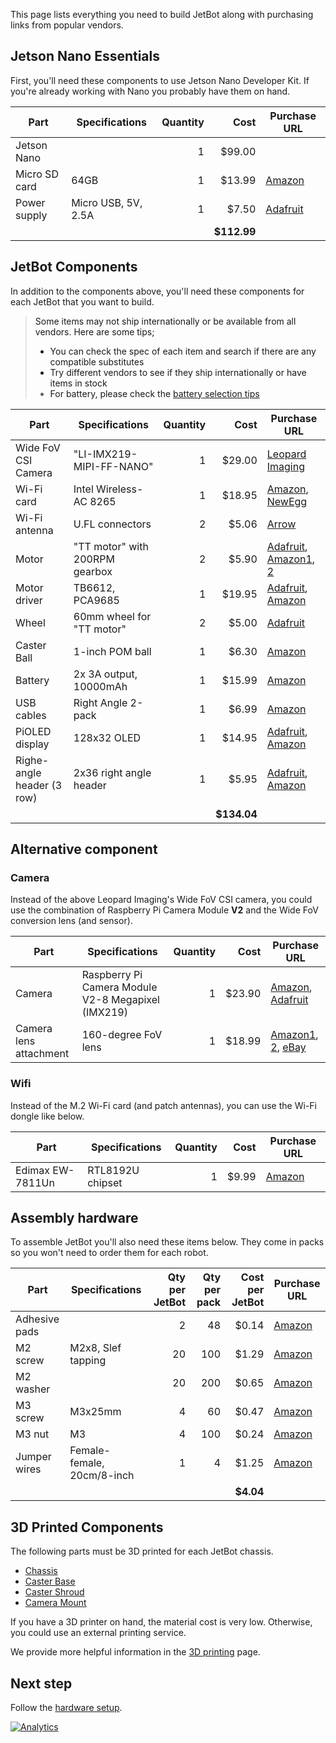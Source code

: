 This page lists everything you need to build JetBot along with purchasing links from popular vendors.

<a name="Jetson-Nano-Essentials"/>

## Jetson Nano Essentials

First, you'll need these components to use Jetson Nano Developer Kit.  If you're already working with Nano you probably have them on hand.

|  **Part** | **Specifications** | **Quantity** | **Cost** | **Purchase URL** |
| --- | --- | --: | --: | --- |
|  Jetson Nano |  | 1 | $99.00 |  |
|  Micro SD card | 64GB | 1 | $13.99 | [Amazon](https://amzn.to/2Us6bOv) |
|  Power supply | Micro USB, 5V, 2.5A | 1 | $7.50 | [Adafruit](http://bit.ly/af1995) |
|   |  |  | **$112.99** |  |

## JetBot Components

In addition to the components above, you'll need these components for each JetBot that you want to build.

> Some items may not ship internationally or be available from all vendors.  Here are some tips;
> - You can check the spec of each item and search if there are any compatible substitutes
> - Try different vendors to see if they ship internationally or have items in stock
> - For battery, please check the [battery selection tips](battery-selection-tips)

|  **Part** | **Specifications** | **Quantity** | **Cost** | **Purchase URL** |
| --- | --- | --: | --: | --- |
|  Wide FoV CSI Camera | "LI-IMX219-MIPI-FF-NANO" | 1 | $29.00 | [Leopard Imaging](https://leopardimaging.com/product/li-imx219-mipi-ff-nano/) |
|  Wi-Fi card | Intel Wireless-AC 8265 | 1 | $18.95 | [Amazon](https://amzn.to/2WKEkum), [NewEgg](https://www.neweggbusiness.com/Product/Product.aspx?Item=9SIV21M85N2699) | 
|  Wi-Fi antenna | U.FL connectors | 2 | $5.06 | [Arrow](https://www.arrow.com/en/products/2042811100/molex) | 
|  Motor | "TT motor" with 200RPM gearbox | 2 | $5.90 | [Adafruit](http://adafru.it/3777), [Amazon1](https://amzn.to/2MYln32), [2](https://amzn.to/2MU9zPb) | 
|  Motor driver | TB6612, PCA9685 | 1 | $19.95 | [Adafruit](http://adafru.it/2927), [Amazon](https://amzn.to/2GvJhBA) |
|  Wheel | 60mm wheel for "TT motor" | 2 | $5.00 | [Adafruit](http://adafru.it/3757 ) |
|  Caster Ball | 1-inch POM ball | 1 | $6.30 | [Amazon](http://amzn.com/B01N2S7CX6/) |
|  Battery | 2x 3A output, 10000mAh | 1 | $15.99 | [Amazon](https://amzn.to/2WRcIUe) |
|  USB cables | Right Angle 2-pack | 1 | $6.99 | [Amazon](http://amzn.com/B01N337FQF/) |
|  PiOLED display | 128x32 OLED | 1 | $14.95 | [Adafruit](http://adafru.it/3527), [Amazon](https://amzn.to/2GgxUxX) |
|  Righe-angle header (3 row) | 2x36 right angle header | 1 | $5.95 | [Adafruit](http://adafru.it/1541), [Amazon](https://amzn.to/2taLSJf) |
|   |  |  | **$134.04** |  |

## Alternative component

### Camera

Instead of the above Leopard Imaging's Wide FoV CSI camera, you could use the combination of Raspberry Pi Camera Module **V2** and the Wide FoV conversion lens (and sensor).

|  **Part** | **Specifications** | **Quantity** | **Cost** | **Purchase URL** |
| --- | --- | --: | --: | --- |
|  Camera | Raspberry Pi Camera Module V2-8 Megapixel (IMX219) | 1 | $23.90 | [Amazon](https://amzn.to/2MSi6lL), [Adafruit](http://adafru.it/3099) |
|  Camera lens attachment | 160-degree FoV lens | 1 | $18.99 | [Amazon1](https://amzn.com/B07HMXJ9Y1), [2](https://amzn.com/B07HF81BVL/),  [eBay](https://ebay.us/Fz7HGd) | 

### Wifi

Instead of the M.2 Wi-Fi card (and patch antennas), you can use the Wi-Fi dongle like below.

|  **Part** | **Specifications** | **Quantity** | **Cost** | **Purchase URL** |
| --- | --- | --: | --: | --- |
|  Edimax EW-7811Un | RTL8192U chipset | 1 | $9.99 | [Amazon](https://amzn.com/B003MTTJOY/) |


## Assembly hardware

To assemble JetBot you'll also need these items below.  They come in packs so you won't need to order them for each robot.

|  **Part** | **Specifications** | **Qty per JetBot** | **Qty per pack** | **Cost per JetBot** | **Purchase URL** |
| --- | --- | --: | --: | --: | --- |
|  Adhesive pads | | 2 | 48 | $0.14 | [Amazon](http://amzn.com/B01FIK56Q4) |
|  M2 screw | M2x8, Slef tapping | 20 | 100 | $1.29 | [Amazon](http://amzn.com/B00YBMRAH4) |
|  M2 washer|  | 20 | 200 | $0.65 | [Amazon](http://amzn.com/B01N576FRH) |
|  M3 screw | M3x25mm | 4 | 60 | $0.47 | [Amazon](https://amzn.to/2tcdluk) |
|  M3 nut | M3 | 4 | 100 | $0.24 | [Amazon](https://amzn.to/2tb8PMo) |
|  Jumper wires | Female-female, 20cm/8-inch | 1 | 4 | $1.25 | [Amazon](https://amzn.to/2tacYQD) |
|   |  |  |  | **$4.04** |  |

## 3D Printed Components

The following parts must be 3D printed for each JetBot chassis.

* [Chassis](https://github.com/NVIDIA-AI-IOT-private/jetbot/blob/master/assets/chassis.stl)
* [Caster Base](https://github.com/NVIDIA-AI-IOT-private/jetbot/blob/master/assets/caster_base.stl)
* [Caster Shroud](https://github.com/NVIDIA-AI-IOT-private/jetbot/blob/master/assets/caster_shroud.stl)
* [Camera Mount](https://github.com/NVIDIA-AI-IOT-private/jetbot/blob/master/assets/camera_mount.stl)

If you have a 3D printer on hand, the material cost is very low.  Otherwise, you could use an external printing service.

We provide more helpful information in the [3D printing](3d-printing) page.

## Next step

Follow the [hardware setup](Hardware-Setup).

[![Analytics](https://ga-beacon.appspot.com/UA-135919510-1/jetbot/wiki/Bill-of-Materials/?pixel)](https://github.com/igrigorik/ga-beacon)